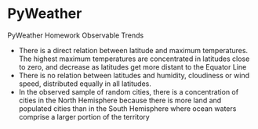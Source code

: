 # PyWeather
PyWeather Homework
Observable Trends
- There is a direct relation between latitude and maximum temperatures. 
  The highest maximum temperatures are concentrated in latitudes close to zero, and decrease as latitudes get more distant to the Equator Line
- There is no relation between latitudes and humidity, cloudiness or wind speed, distributed equally in all latitudes.
- In the observed sample of random cities, there is a concentration of cities in the North Hemisphere because 
  there is more land and populated cities than in the South Hemisphere where ocean waters comprise a larger portion of the territory
